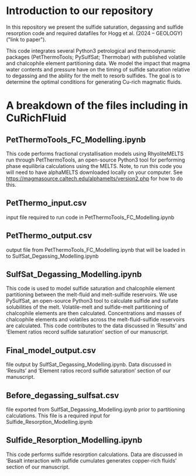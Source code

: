 # Introduction to our repository

In this repository we present the sulfide saturation, degassing and sulfide resorption code and required 
datafiles for Hogg et al. (2024 – GEOLOGY) ("link to paper"). 

This code integrates several Python3 petrological and thermodynamic packages (PetThermoTools; PySulfSat; Thermobar) 
with published volatile and chalcophile element partitioning data. We model the impact that magma water contents and 
pressure have on the timing of sulfide saturation relative to degassing and the ability for the melt to resorb sulfides.
The goal is to determine the optimal conditions for generating Cu-rich magmatic fluids.


# A breakdown of the files including in CuRichFluid

## PetThermoTools_FC_Modelling.ipynb
This code performs fractional crystallisation models using RhyoliteMELTS run through PetThermoTools, an open-source Python3 tool for performing phase equilibria calculations using the MELTS. Note, to run this code you will need to have alphaMELTS downloaded locally on your computer. See https://magmasource.caltech.edu/alphamelts/version2.php for how to do this. 

## PetThermo_input.csv 
input file required to run code in PetThermoTools_FC_Modelling.ipynb

## PetThermo_output.csv
output file from PetThermoTools_FC_Modelling.ipynb that will be loaded in to SulfSat_Degassing_Modelling.ipynb

## SulfSat_Degassing_Modelling.ipynb
This code is used to model sulfide saturation and chalcophile element partitioning between the melt-fluid and melt-sulfide reservoirs. We use PySulfSat, an open-source Python3 tool to calculate sulfide and sulfate solubilities of the melt. Volatile-melt and sulfide-melt partitioning of chalcophile elements are then calculated. Concentrations and masses of chalcophile elements and volatiles across the melt-fluid-sulfide reservoirs are calculated.  This code contributes to the data discussed in ‘Results’ and ‘Element ratios record sulfide saturation’ section of our manuscript.

## Final_model_output.csv
file output by SulfSat_Degassing_Modelling.ipynb. Data discussed in ‘Results’ and ‘Element ratios record sulfide saturation’ section of our manuscript.

## Before_degassing_sulfsat.csv
file exported from SulfSat_Degassing_Modelling.ipynb prior to partitioning calculations. This file is a required input for Sulfide_Resorption_Modelling.ipynb

## Sulfide_Resorption_Modelling.ipynb
This code performs sulfide resorption calculations. Data are discussed in ‘Basalt interaction with sulfide cumulates generates copper-rich fluids’ section of our manuscript.



